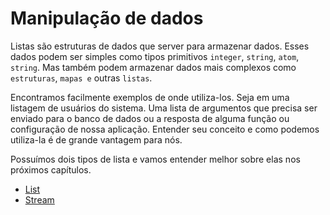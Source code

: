 # Manipulação de dados

Listas são estruturas de dados que server para armazenar dados. Esses dados podem ser simples como tipos primitivos `integer`, `string`, `atom`, `string`. Mas também podem armazenar dados mais complexos como `estruturas`, `mapas e` outras `listas`.

Encontramos facilmente exemplos de onde utiliza-los. Seja em uma listagem de usuários do sistema. Uma lista de argumentos que precisa ser enviado para o banco de dados ou a resposta de alguma função ou configuração de nossa aplicação. Entender seu conceito e como podemos utiliza-la é de grande vantagem para nós.&#x20;

Possuímos dois tipos de lista e vamos entender melhor sobre elas nos próximos capítulos.

* [List](list.md)
* [Stream](stream.md)
